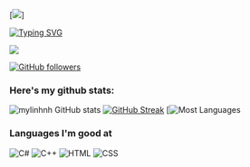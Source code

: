 [![](https://github.com/mylinhnh/mylinhnh/blob/main/a%20(2)%20(1).gif?raw=true)]<!-- If you want the template for my gif, email me! -->

[![Typing SVG](https://readme-typing-svg.herokuapp.com?font=Architects+Daughter&color=7AF79A&size=30&lines=Hey!+It's+MyLinh!;I'm+a+learning+developer...;CRAZY+fan+of+web3,+cloud;And+I'm+a+workaholic+person;looking+to+contribute;into+myorganization,+OS)](https://git.io/typing-svg)

<img src="https://profile-counter.glitch.me/mylinhnh/count.svg">

[![GitHub followers](https://img.shields.io/github/followers/mylinhnh.svg?style=social&label=Followers)](https://github.com/mylinhnh?tab=followers)

### Here's my github stats:

![mylinhnh GitHub stats](https://github-readme-stats.vercel.app/api?username=mylinhnh&show_icons=true&theme=radical) 
[![GitHub Streak](https://github-readme-streak-stats.herokuapp.com/?user=mylinhnh&theme=radical)](https://git.io/streak-stats) 
[![Most Languages](https://github-readme-stats.anuraghazra1.vercel.app/api/top-langs/?username=mylinhnh&theme=dark&hide_border=true&no-bg=true&no-frame=true&langs_count=10)


### Languages I'm good at

![C#](https://img.shields.io/badge/C%2B%2B-00599C?style=for-the-badge&logo=c%2B%2B&logoColor=white)
![C++](https://img.shields.io/badge/C%2B%2B-00599C?style=for-the-badge&logo=c%2B%2B&logoColor=white)
![HTML](https://img.shields.io/badge/HTML-239120?style=for-the-badge&logo=html5&logoColor=white)
![CSS](https://img.shields.io/badge/CSS-239120?&style=for-the-badge&logo=css3&logoColor=white)



